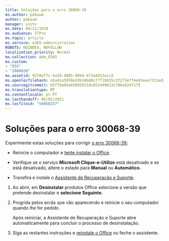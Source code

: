 ```yaml
---
title: Soluções para o erro 30068-39
ms.author: pebaum
author: pebaum
manager: scotv
ms.date: 04/21/2020
ms.audience: ITPro
ms.topic: article
ms.service: o365-administration
ROBOTS: NOINDEX, NOFOLLOW
localization_priority: Normal
ms.collection: Adm_O365
ms.custom:
- "833"
- "2000020"
ms.assetid: 92f0ef7c-4a39-4885-994d-473a4d13accd
ms.openlocfilehash: a5adca5950e2db34b88c77f1b635c3f273eff4e45eea7312ed2100b8d6f7f3c7
ms.sourcegitcommit: b5f7da89a650d2915dc652449623c78be6247175
ms.translationtype: MT
ms.contentlocale: pt-PT
ms.lasthandoff: 08/05/2021
ms.locfileid: "54050237"
---
```

# <a name="solutions-for-error-30068-39"></a>Soluções para o erro 30068-39

Experimente estas soluções para corrigir [o erro 30068-39:](https://support.office.com/article/963ca3e4-217a-4c16-9c02-ff946548357b?wt.mc_id=Alchemy_ClientDIA)
  
- Reinicie o computador e [tente instalar o Office](https://portal.office.com/OLS/MySoftware.aspx).

- Verifique se o serviço **Microsoft Clique-e-Utilize** [](https://support.office.com/article/963ca3e4-217a-4c16-9c02-ff946548357b?wt.mc_id=Alchemy_ClientDIA) está desativado e se está desativado, altere o estado para **Manual** ou **Automático.**

- Transfira e instale o [Assistente de Recuperação e Suporte](https://aka.ms/SARA-OfficeUninstall-Alchemy).

1. Ao abrir, em **Desinstalar** produtos Office selecione a versão que pretende desinstalar e **selecione Seguinte.**

2. Progrida pelos ecrãs que vão aparecendo e reinicie o seu computador quando lhe for pedido.

    Após reiniciar, a Assistente de Recuperação e Suporte abre automaticamente para concluir o processo de desinstalação.

3. Siga as restantes instruções e [reinstale o Office](https://portal.office.com/OLS/MySoftware.aspx) ou feche o assistente.
